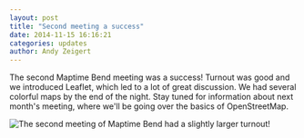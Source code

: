 ```yaml
---
layout: post
title: "Second meeting a success"
date: 2014-11-15 16:16:21
categories: updates
author: Andy Zeigert
---
```


The second Maptime Bend meeting was a success! Turnout was good and we introduced Leaflet, which led to a lot of great discussion. We had several colorful maps by the end of the night. Stay tuned for information about next month's meeting, where we'll be going over the basics of OpenStreetMap.

![The second meeting of Maptime Bend had a slightly larger turnout!]({{site.url}}/bend/assets/meeting2.jpg)